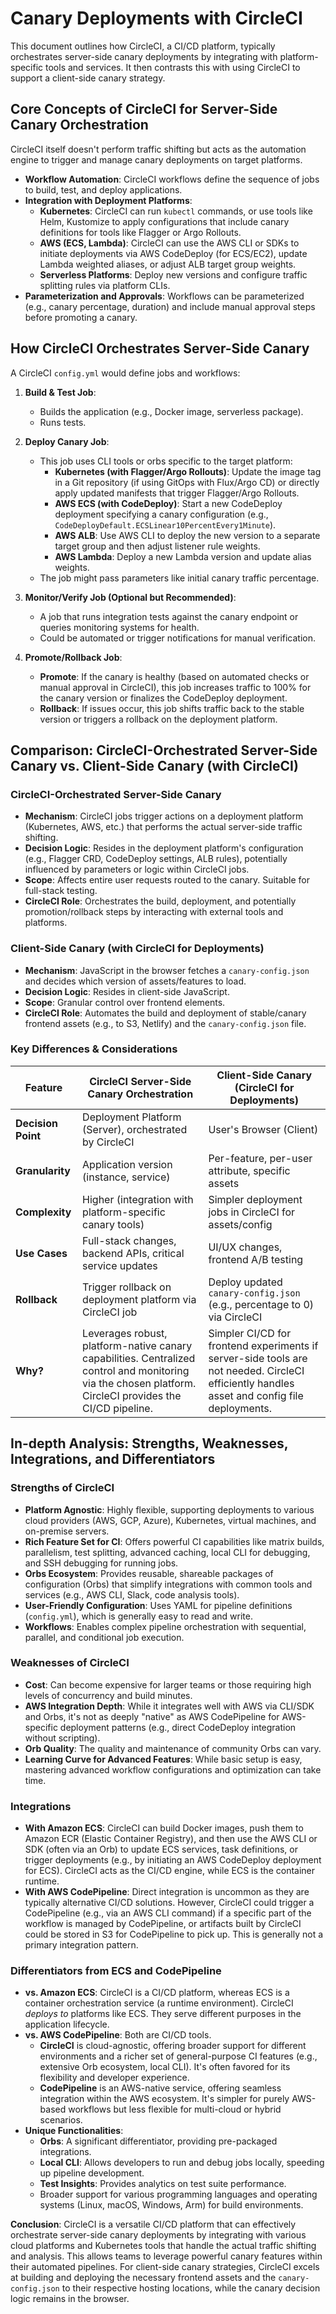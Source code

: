 # Canary Deployments with CircleCI

This document outlines how CircleCI, a CI/CD platform, typically orchestrates server-side canary deployments by integrating with platform-specific tools and services. It then contrasts this with using CircleCI to support a client-side canary strategy.

## Core Concepts of CircleCI for Server-Side Canary Orchestration

CircleCI itself doesn't perform traffic shifting but acts as the automation engine to trigger and manage canary deployments on target platforms.

*   **Workflow Automation**: CircleCI workflows define the sequence of jobs to build, test, and deploy applications.
*   **Integration with Deployment Platforms**:
    *   **Kubernetes**: CircleCI can run `kubectl` commands, or use tools like Helm, Kustomize to apply configurations that include canary definitions for tools like Flagger or Argo Rollouts.
    *   **AWS (ECS, Lambda)**: CircleCI can use the AWS CLI or SDKs to initiate deployments via AWS CodeDeploy (for ECS/EC2), update Lambda weighted aliases, or adjust ALB target group weights.
    *   **Serverless Platforms**: Deploy new versions and configure traffic splitting rules via platform CLIs.
*   **Parameterization and Approvals**: Workflows can be parameterized (e.g., canary percentage, duration) and include manual approval steps before promoting a canary.

## How CircleCI Orchestrates Server-Side Canary

A CircleCI `config.yml` would define jobs and workflows:

1.  **Build & Test Job**:
    *   Builds the application (e.g., Docker image, serverless package).
    *   Runs tests.

2.  **Deploy Canary Job**:
    *   This job uses CLI tools or orbs specific to the target platform:
        *   **Kubernetes (with Flagger/Argo Rollouts)**: Update the image tag in a Git repository (if using GitOps with Flux/Argo CD) or directly apply updated manifests that trigger Flagger/Argo Rollouts.
        *   **AWS ECS (with CodeDeploy)**: Start a new CodeDeploy deployment specifying a canary configuration (e.g., `CodeDeployDefault.ECSLinear10PercentEvery1Minute`).
        *   **AWS ALB**: Use AWS CLI to deploy the new version to a separate target group and then adjust listener rule weights.
        *   **AWS Lambda**: Deploy a new Lambda version and update alias weights.
    *   The job might pass parameters like initial canary traffic percentage.

3.  **Monitor/Verify Job (Optional but Recommended)**:
    *   A job that runs integration tests against the canary endpoint or queries monitoring systems for health.
    *   Could be automated or trigger notifications for manual verification.

4.  **Promote/Rollback Job**:
    *   **Promote**: If the canary is healthy (based on automated checks or manual approval in CircleCI), this job increases traffic to 100% for the canary version or finalizes the CodeDeploy deployment.
    *   **Rollback**: If issues occur, this job shifts traffic back to the stable version or triggers a rollback on the deployment platform.

## Comparison: CircleCI-Orchestrated Server-Side Canary vs. Client-Side Canary (with CircleCI)

### CircleCI-Orchestrated Server-Side Canary
*   **Mechanism**: CircleCI jobs trigger actions on a deployment platform (Kubernetes, AWS, etc.) that performs the actual server-side traffic shifting.
*   **Decision Logic**: Resides in the deployment platform's configuration (e.g., Flagger CRD, CodeDeploy settings, ALB rules), potentially influenced by parameters or logic within CircleCI jobs.
*   **Scope**: Affects entire user requests routed to the canary. Suitable for full-stack testing.
*   **CircleCI Role**: Orchestrates the build, deployment, and potentially promotion/rollback steps by interacting with external tools and platforms.

### Client-Side Canary (with CircleCI for Deployments)
*   **Mechanism**: JavaScript in the browser fetches a `canary-config.json` and decides which version of assets/features to load.
*   **Decision Logic**: Resides in client-side JavaScript.
*   **Scope**: Granular control over frontend elements.
*   **CircleCI Role**: Automates the build and deployment of stable/canary frontend assets (e.g., to S3, Netlify) and the `canary-config.json` file.

### Key Differences & Considerations

| Feature             | CircleCI Server-Side Canary Orchestration                   | Client-Side Canary (CircleCI for Deployments)                 |
|---------------------|-------------------------------------------------------------|-------------------------------------------------------------------|
| **Decision Point**  | Deployment Platform (Server), orchestrated by CircleCI      | User's Browser (Client)                                           |
| **Granularity**     | Application version (instance, service)                     | Per-feature, per-user attribute, specific assets                  |
| **Complexity**      | Higher (integration with platform-specific canary tools)    | Simpler deployment jobs in CircleCI for assets/config             |
| **Use Cases**       | Full-stack changes, backend APIs, critical service updates  | UI/UX changes, frontend A/B testing                               |
| **Rollback**        | Trigger rollback on deployment platform via CircleCI job    | Deploy updated `canary-config.json` (e.g., percentage to 0) via CircleCI |
| **Why?**            | Leverages robust, platform-native canary capabilities. Centralized control and monitoring via the chosen platform. CircleCI provides the CI/CD pipeline. | Simpler CI/CD for frontend experiments if server-side tools are not needed. CircleCI efficiently handles asset and config file deployments. |

## In-depth Analysis: Strengths, Weaknesses, Integrations, and Differentiators

### Strengths of CircleCI
*   **Platform Agnostic**: Highly flexible, supporting deployments to various cloud providers (AWS, GCP, Azure), Kubernetes, virtual machines, and on-premise servers.
*   **Rich Feature Set for CI**: Offers powerful CI capabilities like matrix builds, parallelism, test splitting, advanced caching, local CLI for debugging, and SSH debugging for running jobs.
*   **Orbs Ecosystem**: Provides reusable, shareable packages of configuration (Orbs) that simplify integrations with common tools and services (e.g., AWS CLI, Slack, code analysis tools).
*   **User-Friendly Configuration**: Uses YAML for pipeline definitions (`config.yml`), which is generally easy to read and write.
*   **Workflows**: Enables complex pipeline orchestration with sequential, parallel, and conditional job execution.

### Weaknesses of CircleCI
*   **Cost**: Can become expensive for larger teams or those requiring high levels of concurrency and build minutes.
*   **AWS Integration Depth**: While it integrates well with AWS via CLI/SDK and Orbs, it's not as deeply "native" as AWS CodePipeline for AWS-specific deployment patterns (e.g., direct CodeDeploy integration without scripting).
*   **Orb Quality**: The quality and maintenance of community Orbs can vary.
*   **Learning Curve for Advanced Features**: While basic setup is easy, mastering advanced workflow configurations and optimization can take time.

### Integrations
*   **With Amazon ECS**: CircleCI can build Docker images, push them to Amazon ECR (Elastic Container Registry), and then use the AWS CLI or SDK (often via an Orb) to update ECS services, task definitions, or trigger deployments (e.g., by initiating an AWS CodeDeploy deployment for ECS). CircleCI acts as the CI/CD engine, while ECS is the container runtime.
*   **With AWS CodePipeline**: Direct integration is uncommon as they are typically alternative CI/CD solutions. However, CircleCI could trigger a CodePipeline (e.g., via an AWS CLI command) if a specific part of the workflow is managed by CodePipeline, or artifacts built by CircleCI could be stored in S3 for CodePipeline to pick up. This is generally not a primary integration pattern.

### Differentiators from ECS and CodePipeline
*   **vs. Amazon ECS**: CircleCI is a CI/CD platform, whereas ECS is a container orchestration service (a runtime environment). CircleCI *deploys to* platforms like ECS. They serve different purposes in the application lifecycle.
*   **vs. AWS CodePipeline**: Both are CI/CD tools.
    *   **CircleCI** is cloud-agnostic, offering broader support for different environments and a richer set of general-purpose CI features (e.g., extensive Orb ecosystem, local CLI). It's often favored for its flexibility and developer experience.
    *   **CodePipeline** is an AWS-native service, offering seamless integration within the AWS ecosystem. It's simpler for purely AWS-based workflows but less flexible for multi-cloud or hybrid scenarios.
*   **Unique Functionalities**:
    *   **Orbs**: A significant differentiator, providing pre-packaged integrations.
    *   **Local CLI**: Allows developers to run and debug jobs locally, speeding up pipeline development.
    *   **Test Insights**: Provides analytics on test suite performance.
    *   Broader support for various programming languages and operating systems (Linux, macOS, Windows, Arm) for build environments.

**Conclusion**:
CircleCI is a versatile CI/CD platform that can effectively orchestrate server-side canary deployments by integrating with various cloud platforms and Kubernetes tools that handle the actual traffic shifting and analysis. This allows teams to leverage powerful canary features within their automated pipelines. For client-side canary strategies, CircleCI excels at building and deploying the necessary frontend assets and the `canary-config.json` to their respective hosting locations, while the canary decision logic remains in the browser.
